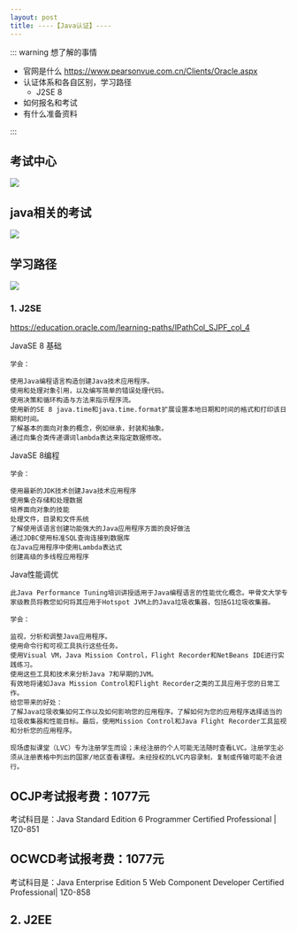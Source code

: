 ```yaml
---
layout: post
title: ----【Java认证】----
---
```


::: warning 想了解的事情
+ 官网是什么
  https://www.pearsonvue.com.cn/Clients/Oracle.aspx
+ 认证体系和各自区别，学习路径
   + J2SE 8 
+ 如何报名和考试
+ 有什么准备资料

:::


## 考试中心
![](/docs/images/2020-11-05-09-35-02.png)


## java相关的考试
![](/docs/images/2020-11-05-09-35-48.png)



## 学习路径
![](/docs/images/2020-11-05-09-28-14.png)



### 1. J2SE
https://education.oracle.com/learning-paths/lPathCol_SJPF_col_4

JavaSE 8 基础
```
学会：

使用Java编程语言构造创建Java技术应用程序。
使用和处理对象引用，以及编写简单的错误处理代码。
使用决策和循环构造与方法来指示程序流。
使用新的SE 8 java.time和java.time.format扩展设置本地日期和时间的格式和打印该日期和时间。
了解基本的面向对象的概念，例如继承，封装和抽象。
通过向集合类传递谓词lambda表达来指定数据修改。
```

JavaSE 8编程
```
学会：

使用最新的JDK技术创建Java技术应用程序
使用集合存储和处理数据
培养面向对象的技能
处理文件，目录和文件系统
了解使用该语言创建功能强大的Java应用程序方面的良好做法
通过JDBC使用标准SQL查询连接到数据库
在Java应用程序中使用Lambda表达式
创建高级的多线程应用程序
```

Java性能调优
```
此Java Performance Tuning培训讲授适用于Java编程语言的性能优化概念。甲骨文大学专家级教员将教您如何将其应用于Hotspot JVM上的Java垃圾收集器，包括G1垃圾收集器。

学会：

监视，分析和调整Java应用程序。
使用命令行和可视工具执行这些任务。
使用Visual VM，Java Mission Control，Flight Recorder和NetBeans IDE进行实践练习。
使用这些工具和技术来分析Java 7和早期的JVM。
有效地将诸如Java Mission Control和Flight Recorder之类的工具应用于您的日常工作。
给您带来的好处：
了解Java垃圾收集如何工作以及如何影响您的应用程序。了解如何为您的应用程序选择适当的垃圾收集器和性能目标。最后，使用Mission Control和Java Flight Recorder工具监视和分析您的应用程序。

现场虚拟课堂（LVC）专为注册学生而设；未经注册的个人可能无法随时查看LVC。注册学生必须从注册表格中列出的国家/地区查看课程。未经授权的LVC内容录制，复制或传输可能不会进行。
```

## OCJP考试报考费：1077元
考试科目是：Java Standard Edition 6 Programmer Certified Professional | 1Z0-851
## OCWCD考试报考费：1077元
考试科目是：Java Enterprise Edition 5 Web Component Developer Certified Professional| 1Z0-858


## 2. J2EE



